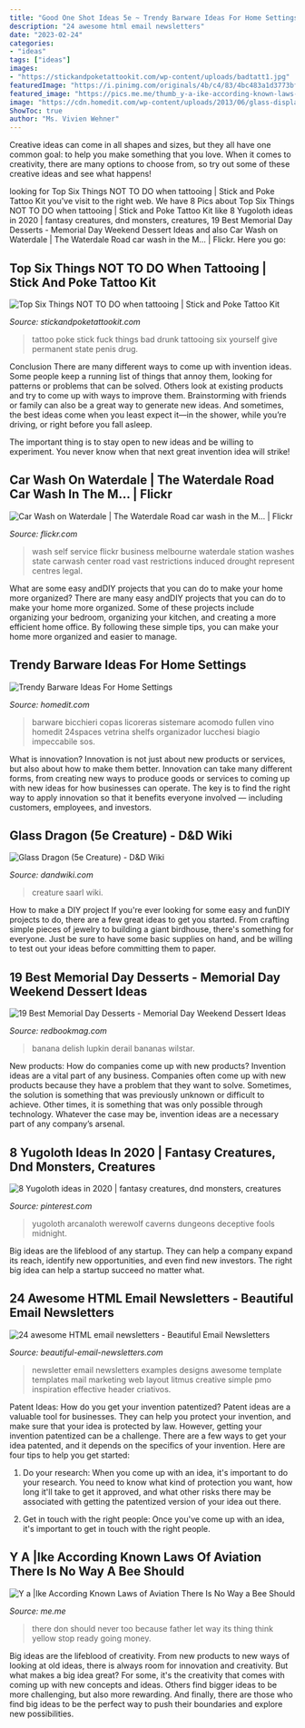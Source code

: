 ```yaml
---
title: "Good One Shot Ideas 5e ~ Trendy Barware Ideas For Home Settings"
description: "24 awesome html email newsletters"
date: "2023-02-24"
categories:
- "ideas"
tags: ["ideas"]
images:
- "https://stickandpoketattookit.com/wp-content/uploads/badtatt1.jpg"
featuredImage: "https://i.pinimg.com/originals/4b/c4/83/4bc483a1d3773bfac84be4feb2168109.jpg"
featured_image: "https://pics.me.me/thumb_y-a-ike-according-known-laws-of-aviation-there-is-57111182.png"
image: "https://cdn.homedit.com/wp-content/uploads/2013/06/glass-display.jpg"
ShowToc: true
author: "Ms. Vivien Wehner"
---
```



Creative ideas can come in all shapes and sizes, but they all have one common goal: to help you make something that you love. When it comes to creativity, there are many options to choose from, so try out some of these creative ideas and see what happens!

	

		
looking for Top Six Things NOT TO DO when tattooing | Stick and Poke Tattoo Kit you've visit to the right web. We have 8 Pics about Top Six Things NOT TO DO when tattooing | Stick and Poke Tattoo Kit like 8 Yugoloth ideas in 2020 | fantasy creatures, dnd monsters, creatures, 19 Best Memorial Day Desserts - Memorial Day Weekend Dessert Ideas and also Car Wash on Waterdale | The Waterdale Road car wash in the M… | Flickr. Here you go:
		
    
## Top Six Things NOT TO DO When Tattooing | Stick And Poke Tattoo Kit

<img loading=lazy src="https://stickandpoketattookit.com/wp-content/uploads/badtatt1.jpg" onerror="this.onerror=null;this.src='https://tse2.mm.bing.net/th?id=OIP.v-sYIuV9VVdm5Fv7er6KjwHaEs&amp;pid=15.1';" alt="Top Six Things NOT TO DO when tattooing | Stick and Poke Tattoo Kit">

_Source: stickandpoketattookit.com_

>tattoo poke stick fuck things bad drunk tattooing six yourself give permanent state penis drug. 

	

Conclusion
There are many different ways to come up with invention ideas. Some people keep a running list of things that annoy them, looking for patterns or problems that can be solved. Others look at existing products and try to come up with ways to improve them.
 Brainstorming with friends or family can also be a great way to generate new ideas. And sometimes, the best ideas come when you least expect it—in the shower, while you’re driving, or right before you fall asleep.

The important thing is to stay open to new ideas and be willing to experiment. You never know when that next great invention idea will strike!

    
## Car Wash On Waterdale | The Waterdale Road Car Wash In The M… | Flickr

<img loading=lazy src="http://farm4.staticflickr.com/3245/2842872092_192701a50d_z.jpg?zz=1" onerror="this.onerror=null;this.src='https://tse3.mm.bing.net/th?id=OIP._oG4IuG0SLxTTfUjKjEt4AHaFF&amp;pid=15.1';" alt="Car Wash on Waterdale | The Waterdale Road car wash in the M… | Flickr">

_Source: flickr.com_

>wash self service flickr business melbourne waterdale station washes state carwash center road vast restrictions induced drought represent centres legal. 

	

What are some easy andDIY projects that you can do to make your home more organized?
There are many easy andDIY projects that you can do to make your home more organized. Some of these projects include organizing your bedroom, organizing your kitchen, and creating a more efficient home office. By following these simple tips, you can make your home more organized and easier to manage.

    
## Trendy Barware Ideas For Home Settings

<img loading=lazy src="https://cdn.homedit.com/wp-content/uploads/2013/06/glass-display.jpg" onerror="this.onerror=null;this.src='https://tse4.mm.bing.net/th?id=OIP.oireZ4IDvIkeJX0CVVeCxAHaLE&amp;pid=15.1';" alt="Trendy Barware Ideas For Home Settings">

_Source: homedit.com_

>barware bicchieri copas licoreras sistemare acomodo fullen vino homedit 24spaces vetrina shelfs organizador lucchesi biagio impeccabile sos. 

	

What is innovation?
Innovation is not just about new products or services, but also about how to make them better. Innovation can take many different forms, from creating new ways to produce goods or services to coming up with new ideas for how businesses can operate. The key is to find the right way to apply innovation so that it benefits everyone involved ― including customers, employees, and investors.

    
## Glass Dragon (5e Creature) - D&amp;D Wiki

<img loading=lazy src="https://i.pinimg.com/originals/4b/c4/83/4bc483a1d3773bfac84be4feb2168109.jpg" onerror="this.onerror=null;this.src='https://tse1.mm.bing.net/th?id=OIP.HuvaZMa9V-TfPVRzn1FwMAHaJ4&amp;pid=15.1';" alt="Glass Dragon (5e Creature) - D&amp;D Wiki">

_Source: dandwiki.com_

>creature saarl wiki. 

	

How to make a DIY project
If you're ever looking for some easy and funDIY projects to do, there are a few great ideas to get you started. From crafting simple pieces of jewelry to building a giant birdhouse, there's something for everyone. Just be sure to have some basic supplies on hand, and be willing to test out your ideas before committing them to paper.

    
## 19 Best Memorial Day Desserts - Memorial Day Weekend Dessert Ideas

<img loading=lazy src="https://hips.hearstapps.com/hmg-prod.s3.amazonaws.com/images/banana-split-pops-1524511890.jpg?crop=1xw:1xh;center,top&amp;resize=768:*" onerror="this.onerror=null;this.src='https://tse1.mm.bing.net/th?id=OIP.chPJ_krERrSAtrV-4EYh-gHaLF&amp;pid=15.1';" alt="19 Best Memorial Day Desserts - Memorial Day Weekend Dessert Ideas">

_Source: redbookmag.com_

>banana delish lupkin derail bananas wilstar. 

	

New products: How do companies come up with new products?
Invention ideas are a vital part of any business. Companies often come up with new products because they have a problem that they want to solve. Sometimes, the solution is something that was previously unknown or difficult to achieve. Other times, it is something that was only possible through technology. Whatever the case may be, invention ideas are a necessary part of any company’s arsenal.

    
## 8 Yugoloth Ideas In 2020 | Fantasy Creatures, Dnd Monsters, Creatures

<img loading=lazy src="https://i.pinimg.com/474x/6e/82/33/6e82332856998f796057988815aee8cb.jpg" onerror="this.onerror=null;this.src='https://tse3.mm.bing.net/th?id=OIP.6uBUieYaErPMBzu7kY21KgAAAA&amp;pid=15.1';" alt="8 Yugoloth ideas in 2020 | fantasy creatures, dnd monsters, creatures">

_Source: pinterest.com_

>yugoloth arcanaloth werewolf caverns dungeons deceptive fools midnight. 

	

Big ideas are the lifeblood of any startup. They can help a company expand its reach, identify new opportunities, and even find new investors. The right big idea can help a startup succeed no matter what.

    
## 24 Awesome HTML Email Newsletters - Beautiful Email Newsletters

<img loading=lazy src="http://beautiful-email-newsletters.com/wp-content/uploads/2013/07/08-Litmus-by-litmus.com_.png" onerror="this.onerror=null;this.src='https://tse3.mm.bing.net/th?id=OIP.sISzq31UYrL4J4MgepYCAwHaOA&amp;pid=15.1';" alt="24 awesome HTML email newsletters - Beautiful Email Newsletters">

_Source: beautiful-email-newsletters.com_

>newsletter email newsletters examples designs awesome template templates mail marketing web layout litmus creative simple pmo inspiration effective header criativos. 

	

Patent Ideas: How do you get your invention patentized?
Patent ideas are a valuable tool for businesses. They can help you protect your invention, and make sure that your idea is protected by law. However, getting your invention patentized can be a challenge. There are a few ways to get your idea patented, and it depends on the specifics of your invention. Here are four tips to help you get started: 
1. Do your research: When you come up with an idea, it's important to do your research. You need to know what kind of protection you want, how long it'll take to get it approved, and what other risks there may be associated with getting the patentized version of your idea out there. 

2. Get in touch with the right people: Once you've come up with an idea, it's important to get in touch with the right people.

    
## Y A |Ike According Known Laws Of Aviation There Is No Way A Bee Should

<img loading=lazy src="https://pics.me.me/thumb_y-a-ike-according-known-laws-of-aviation-there-is-57111182.png" onerror="this.onerror=null;this.src='https://tse1.mm.bing.net/th?id=OIP.TZqBHIcrLlovAzAYA--2zQAAAA&amp;pid=15.1';" alt="Y a |Ike According Known Laws of Aviation There Is No Way a Bee Should">

_Source: me.me_

>there don should never too because father let way its thing think yellow stop ready going money. 

	

Big ideas are the lifeblood of creativity. From new products to new ways of looking at old ideas, there is always room for innovation and creativity. But what makes a big idea great? For some, it's the creativity that comes with coming up with new concepts and ideas. Others find bigger ideas to be more challenging, but also more rewarding. And finally, there are those who find big ideas to be the perfect way to push their boundaries and explore new possibilities.

